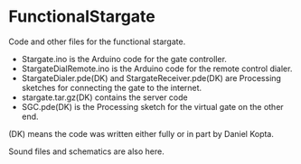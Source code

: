 # FunctionalStargate
Code and other files for the functional stargate.

* Stargate.ino is the Arduino code for the gate controller.
* StargateDialRemote.ino is the Arduino code for the remote control dialer.
* StargateDialer.pde(DK) and StargateReceiver.pde(DK) are Processing sketches for connecting the gate to the internet.
* stargate.tar.gz(DK) contains the server code
* SGC.pde(DK) is the Processing sketch for the virtual gate on the other end.

(DK) means the code was written either fully or in part by Daniel Kopta.

Sound files and schematics are also here.
